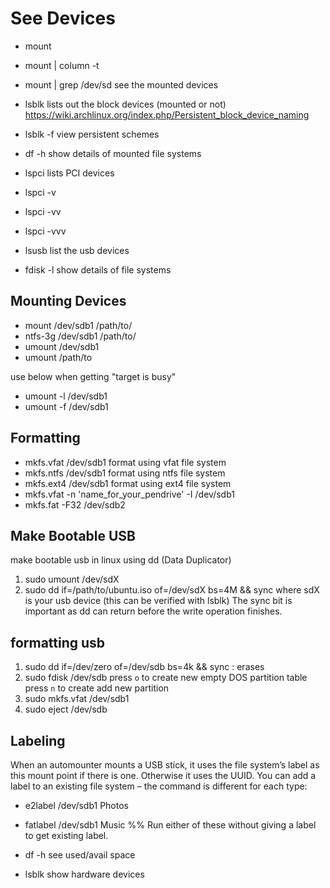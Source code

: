 # See Devices
- mount
- mount | column -t
- mount | grep /dev/sd
see the mounted devices
- lsblk
lists out the block devices (mounted or not)
https://wiki.archlinux.org/index.php/Persistent_block_device_naming
- lsblk -f
view persistent schemes
- df -h
show details of mounted file systems
- lspci
lists PCI devices
- lspci -v
- lspci -vv
- lspci -vvv

- lsusb
list the usb devices

- fdisk -l
show details of file systems

## Mounting Devices
- mount /dev/sdb1 /path/to/
- ntfs-3g /dev/sdb1 /path/to/
- umount /dev/sdb1
- umount /path/to

use below when getting "target is busy"
- umount -l /dev/sdb1
- umount -f /dev/sdb1

## Formatting
- mkfs.vfat /dev/sdb1
format using vfat file system
- mkfs.ntfs /dev/sdb1
format using ntfs file system
- mkfs.ext4 /dev/sdb1
format using ext4 file system
- mkfs.vfat -n 'name_for_your_pendrive' -I /dev/sdb1
- mkfs.fat -F32 /dev/sdb2


## Make Bootable USB
make bootable usb in linux using dd (Data Duplicator)
1) sudo umount /dev/sdX
2) sudo dd if=/path/to/ubuntu.iso of=/dev/sdX bs=4M && sync
where sdX is your usb device (this can be verified with lsblk)
The sync bit is important as dd can return before the write operation finishes.

## formatting usb
1. sudo dd if=/dev/zero of=/dev/sdb bs=4k && sync  : erases
2. sudo fdisk /dev/sdb
press `o` to create new empty DOS partition table
press `n` to create add new partition
3. sudo mkfs.vfat /dev/sdb1
4. sudo eject /dev/sdb

## Labeling
When an automounter mounts a USB stick, it uses the file system’s label as
this mount point if there is one. Otherwise it uses the UUID. You can add a
label to an existing file system – the command is different for each type:
- e2label /dev/sdb1 Photos
- fatlabel /dev/sdb1 Music
%% Run either of these without giving a label to get existing label.


- df -h
see used/avail space
- lsblk
show hardware devices


